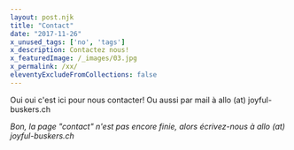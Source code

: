 ```yaml
---
layout: post.njk
title: "Contact"
date: "2017-11-26"
x_unused_tags: ['no', 'tags']
x_description: Contactez nous!
x_featuredImage: /_images/03.jpg
x_permalink: /xx/
eleventyExcludeFromCollections: false
---
```


Oui oui c'est ici pour nous contacter! Ou aussi par mail à allo (at) joyful-buskers.ch

_Bon, la page "contact" n'est pas encore finie, alors écrivez-nous à
allo (at) joyful-buskers.ch_